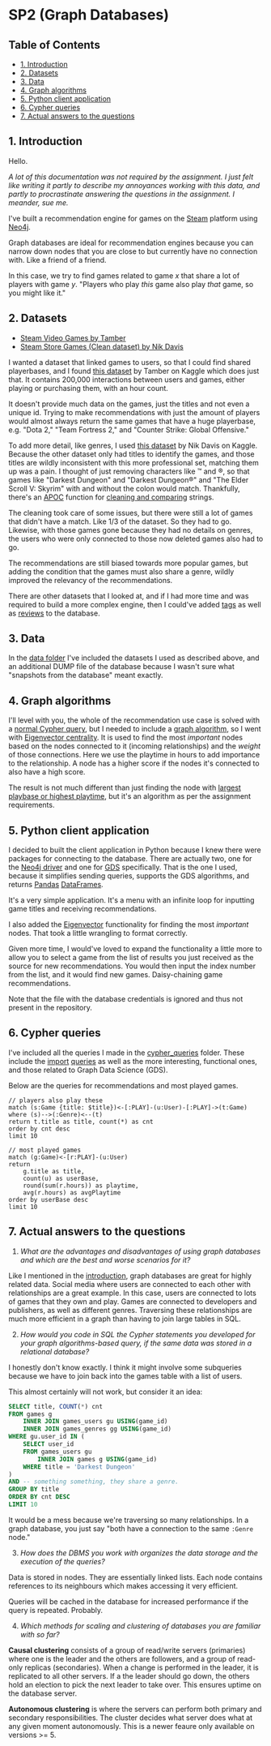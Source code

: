 # SP2 (Graph Databases)
## Table of Contents
- [1. Introduction](#1-introduction)
- [2. Datasets](#2-datasets)
- [3. Data](#3-data)
- [4. Graph algorithms](#4-graph-algorithms)
- [5. Python client application](#5-python-client-application)
- [6. Cypher queries](#6-cypher-queries)
- [7. Actual answers to the questions](#7-actual-answers-to-the-questions)

## 1. Introduction
Hello.

*A lot of this documentation was not required by the assignment. I just felt like writing it partly to describe my annoyances working with this data, and partly to procrastinate answering the questions in the assignment. I meander, sue me.*

I've built a recommendation engine for games on the [Steam](https://store.steampowered.com/) platform using [Neo4j](https://neo4j.com/).

Graph databases are ideal for recommendation engines because you can narrow down nodes that you are close to but currently have no connection with. Like a friend of a friend.

In this case, we try to find games related to game *x* that share a lot of players with game *y*. "Players who play *this* game also play *that* game, so you might like it."

## 2. Datasets
- [Steam Video Games by Tamber](https://www.kaggle.com/datasets/tamber/steam-video-games)
- [Steam Store Games (Clean dataset) by Nik Davis](https://www.kaggle.com/datasets/nikdavis/steam-store-games)

I wanted a dataset that linked games to users, so that I could find shared playerbases, and I found [this dataset](https://www.kaggle.com/datasets/tamber/steam-video-games) by Tamber on Kaggle which does just that. It contains 200,000 interactions between users and games, either playing or purchasing them, with an hour count.

It doesn't provide much data on the games, just the titles and not even a unique id. Trying to make recommendations with just the amount of players would almost always return the same games that have a huge playerbase, e.g. "Dota 2," "Team Fortress 2," and "Counter Strike: Global Offensive."

To add more detail, like genres, I used [this dataset](https://www.kaggle.com/datasets/nikdavis/steam-store-games) by Nik Davis on Kaggle. Because the other dataset only had titles to identify the games, and those titles are wildly inconsistent with this more professional set, matching them up was a pain. I thought of just removing characters like ™ and ®, so that games like "Darkest Dungeon" and "Darkest Dungeon®" and "The Elder Scroll V: Skyrim" with and without the colon would match. Thankfully, there's an [APOC](https://neo4j.com/docs/apoc/current/) function for [cleaning and comparing](https://neo4j.com/docs/apoc/current/misc/text-functions/#text-functions-data-cleaning) strings.

The cleaning took care of some issues, but there were still a lot of games that didn't have a match. Like 1/3 of the dataset. So they had to go. Likewise, with those games gone because they had no details on genres, the users who were only connected to those now deleted games also had to go.

The recommendations are still biased towards more popular games, but adding the condition that the games must also share a genre, wildly improved the relevancy of the recommendations.

There are other datasets that I looked at, and if I had more time and was required to build a more complex engine, then I could've added [tags](https://www.kaggle.com/datasets/trolukovich/steam-games-complete-dataset) as well as [reviews](https://www.kaggle.com/datasets/antonkozyriev/game-recommendations-on-steam) to the database.

## 3. Data
In the [data folder](/data/) I've included the datasets I used as described above, and an additional DUMP file of the database because I wasn't sure what "snapshots from the database" meant exactly.

## 4. Graph algorithms
I'll level with you, the whole of the recommendation use case is solved with a [normal Cypher query](/cypher_queries/players_also_play_these.cypher), but I needed to include a [graph algorithm](https://neo4j.com/docs/graph-data-science/current/algorithms/), so I went with [Eigenvector centrality](https://neo4j.com/docs/graph-data-science/current/algorithms/eigenvector-centrality/). It is used to find the most *important* nodes based on the nodes connected to it (incoming relationships) and the *weight* of those connections. Here we use the playtime in hours to add importance to the relationship. A node has a higher score if the nodes it's connected to also have a high score.

The result is not much different than just finding the node with [largest playbase or highest playtime](/cypher_queries/most_played_games.cypher), but it's an algorithm as per the assignment requirements.

## 5. Python client application
I decided to built the client application in Python because I knew there were packages for connecting to the database. There are actually two, one for the [Neo4j driver](https://neo4j.com/docs/python-manual/current/) and one for [GDS](https://neo4j.com/docs/graph-data-science-client/current/) specifically. That is the one I used, because it simplifies sending queries, supports the GDS algorithms, and returns [Pandas](https://pandas.pydata.org/) [DataFrames](https://pandas.pydata.org/docs/reference/api/pandas.DataFrame.html).

It's a very simple application. It's a menu with an infinite loop for inputting game titles and receiving recommendations.

I also added the [Eigenvector](#4-graph-algorithms) functionality for finding the most *important* nodes. That took a little wrangling to format correctly.

Given more time, I would've loved to expand the functionality a little more to allow you to select a game from the list of results you just received as the source for new recommendations. You would then input the index number from the list, and it would find new games. Daisy-chaining game recommendations.

Note that the file with the database credentials is ignored and thus not present in the repository.

## 6. Cypher queries
I've included all the queries I made in the [cypher_queries](/cypher_queries/) folder. These include the [import](/cypher_queries/import_csv.cypher) [queries](/cypher_queries/get_more_details.cypher) as well as the more interesting, functional ones, and those related to Graph Data Science (GDS).

Below are the queries for recommendations and most played games.

```cypher
// players also play these
match (s:Game {title: $title})<-[:PLAY]-(u:User)-[:PLAY]->(t:Game)
where (s)-->(:Genre)<--(t)
return t.title as title, count(*) as cnt
order by cnt desc
limit 10
```

```cypher
// most played games
match (g:Game)<-[r:PLAY]-(u:User)
return
    g.title as title,
    count(u) as userBase,
    round(sum(r.hours)) as playtime,
    avg(r.hours) as avgPlaytime
order by userBase desc
limit 10
```

## 7. Actual answers to the questions
1. *What are the advantages and disadvantages of using graph databases and which are the best and worse scenarios for it?*

Like I mentioned in the [introduction](#1-introduction), graph databases are great for highly related data. Social media where users are connected to each other with relationships are a great example. In this case, users are connected to lots of games that they own and play. Games are connected to developers and publishers, as well as different genres. Traversing these relationships are much more efficient in a graph than having to join large tables in SQL.

2. *How would you code in SQL the Cypher statements you developed for your graph algorithms-based query, if the same data was stored in a relational database?*

I honestly don't know exactly. I think it might involve some subqueries because we have to join back into the games table with a list of users.

This almost certainly will not work, but consider it an idea:

```sql
SELECT title, COUNT(*) cnt
FROM games g
    INNER JOIN games_users gu USING(game_id)
    INNER JOIN games_genres gg USING(game_id)
WHERE gu.user_id IN (
    SELECT user_id
    FROM games_users gu
        INNER JOIN games g USING(game_id)
    WHERE title = 'Darkest Dungeon'
)
AND -- something something, they share a genre.
GROUP BY title
ORDER BY cnt DESC
LIMIT 10
```

It would be a mess because we're traversing so many relationships. In a graph database, you just say "both have a connection to the same `:Genre` node."

3. *How does the DBMS you work with organizes the data storage and the execution of the queries?*

Data is stored in nodes. They are essentially linked lists. Each node contains references to its neighbours which makes accessing it very efficient.

Queries will be cached in the database for increased performance if the query is repeated. Probably.

4. *Which methods for scaling and clustering of databases you are familiar with so far?*

**Causal clustering** consists of a group of read/write servers (primaries) where one is the leader and the others are followers, and a group of read-only replicas (secondaries). When a change is performed in the leader, it is replicated to all other servers. If a the leader should go down, the others hold an election to pick the next leader to take over. This ensures uptime on the database server.

**Autonomous clustering** is where the servers can perform both primary and secondary responsibilities. The cluster decides what server does what at any given moment autonomously. This is a newer feaure only available on versions >= 5.
